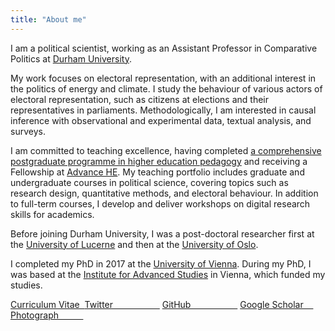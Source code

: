 ```yaml
---
title: "About me"
---
```


I am a political scientist, working as an Assistant Professor in Comparative Politics at <a href="https://www.durham.ac.uk/" target="_blank">Durham University</a>.

My work focuses on electoral representation, with an additional interest in the politics of energy and climate. I study the behaviour of various actors of electoral representation, such as citizens at elections and their representatives in parliaments. 
Methodologically, I am interested in causal inference with observational and experimental data, textual analysis, and surveys.

I am committed to teaching excellence, having completed <a href="https://www.uio.no/link/english/academic-development/" target="_blank">a comprehensive postgraduate programme in higher education pedagogy</a> and receiving a Fellowship at <a href="https://www.advance-he.ac.uk/" target="_blank">Advance HE</a>.
My teaching portfolio includes graduate and undergraduate courses in political science, covering topics such as research design, quantitative methods, and electoral behaviour. In addition to full-term courses, I develop and deliver workshops on digital research skills for academics.

Before joining Durham University, I was a post-doctoral researcher first at the <a href="https://www.unilu.ch/" target="_blank">University of Lucerne</a> and then at the <a href="https://www.uio.no/" target="_blank">University of Oslo</a>. 

I completed my PhD in 2017 at the <a href="https://www.univie.ac.at/" target="_blank">University of Vienna</a>. During my PhD, I was based at the <a href="https://www.ihs.ac.at/" target="_blank">Institute for Advanced Studies</a> in Vienna, which funded my studies.

<div class="home">
<a href="https://resulumit.com/files/cv_resulumit.pdf" class="badge badge-large" id="h1">Curriculum Vitae&nbsp; <i class="fa fa-file-pdf-o"></i></a>
<a href="https://twitter.com/ResulUmit" class="badge badge-large" id="h2">Twitter &nbsp;&nbsp;&nbsp;&nbsp;&nbsp;&nbsp;&nbsp;&nbsp;&nbsp;&nbsp;&nbsp;&nbsp;&nbsp;&nbsp;&nbsp;&nbsp;&nbsp;&nbsp;<i class="fa fa-twitter"></i></a>
<a href="https://github.com/resulumit" class="badge badge-large" id="h3">GitHub &nbsp;&nbsp;&nbsp;&nbsp;&nbsp;&nbsp;&nbsp;&nbsp;&nbsp;&nbsp;&nbsp;&nbsp;&nbsp;&nbsp;&nbsp;&nbsp;&nbsp;&nbsp;<i class="fa fa-github"></i></a>
<a href="https://scholar.google.com/citations?user=J5Ck-vkAAAAJ&hl=en" class="badge badge-large" id="h4">Google Scholar&nbsp;&nbsp;&nbsp;&nbsp;<i class="ai ai-google-scholar"></i></a>
<a href="https://resulumit.com/images/resul_umit.jpg" class="badge badge-large" id="h5">Photograph&nbsp;&nbsp;&nbsp;&nbsp;&nbsp;&nbsp;&nbsp;&nbsp;&nbsp;&nbsp;<i class="fa fa-camera"></i></a>
</div>
